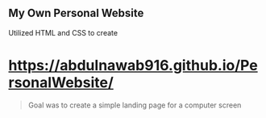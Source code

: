  ## My Own Personal Website
 Utilized HTML and CSS to create
# https://abdulnawab916.github.io/PersonalWebsite/
> Goal was to create a simple landing page for a computer screen
